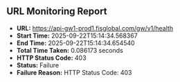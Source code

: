 ## URL Monitoring Report

- **URL:** https://api-gw1-prod1.fisglobal.com/gw/v1/health
- **Start Time:** 2025-09-22T15:14:34.568367
- **End Time:** 2025-09-22T15:14:34.654540
- **Total Time Taken:** 0.086173 seconds
- **HTTP Status Code:** 403
- **Status:** Failure
- **Failure Reason:** HTTP Status Code: 403
